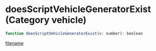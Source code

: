 # doesScriptVehicleGeneratorExist (Category vehicle)

```js
function doesScriptVehicleGeneratorExist(v: number): boolean
```

[filename](doesScriptVehicleGeneratorExist_m.md ':include')